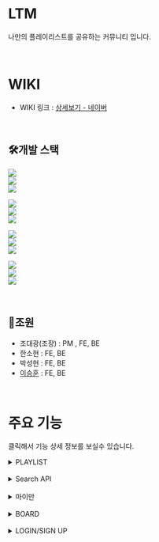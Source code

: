 # LTM

나만의 플레이리스트를 공유하는 커뮤니티 입니다.

<br>

# WIKI

* WIKI 링크 : [상세보기 - 네이버](https://www.naver.com/)

<br>

## 🛠개발 스택
<img src="https://img.shields.io/badge/Java-007396?style=for-the-badge&logo=java&logoColor=white"><br/>
<img src="https://img.shields.io/badge/MySQL-4479A1?style=for-the-badge&logo=MYSQL&logoColor=white"><br/>
<img src="https://img.shields.io/badge/Gradle-02303A?style=for-the-badge&logo=Gradle&logoColor=white"><br/>

<img src="https://img.shields.io/badge/Spring Boot-6DB33F?style=for-the-badge&logo=Spring Boot&logoColor=white"><br/>
<img src="https://img.shields.io/badge/Spring Security-6DB33F?style=for-the-badge&logo=Spring Security&logoColor=white"><br/>
<img src="https://img.shields.io/badge/Thymeleaf-005F0F?style=for-the-badge&logo=Thymeleaf&logoColor=white"><br/>

<img src="https://img.shields.io/badge/HTML-E34F26?style=for-the-badge&logo=HTML5&logoColor=white"><br/>
<img src="https://img.shields.io/badge/CSS-1572B6?style=for-the-badge&logo=CSS3&logoColor=white"><br/>
<img src="https://img.shields.io/badge/JavaScript-F7DF1E?style=for-the-badge&logo=JavaScript&logoColor=white"><br/>

<img src="https://img.shields.io/badge/Git-F05032?style=for-the-badge&logo=Git&logoColor=white"><br/>
<img src="https://img.shields.io/badge/GitHub-181717?style=for-the-badge&logo=GitHub&logoColor=white"><br/>
<img src="https://img.shields.io/badge/Bootstrap-7952B3?style=for-the-badge&logo=Bootstrap&logoColor=white"><br/>

<br>

## 👫조원
* 조대광(조장) : PM , FE, BE
* 한소현 : FE, BE
* 박성현 : FE, BE
* [이승훈](https://www.naver.com/) : FE, BE

<br>

# 주요 기능
클릭해서 기능 상세 정보를 보실수 있습니다.
<br>
<details>
<summary>PLAYLIST</summary>
<div markdown="1">

* 플리 메인페이지

* 플리 상세페이지

* 플리 만드는 모달창

* 위시/마이 

</div>
</details>
<br>
<details>
<summary>Search API</summary>
<div markdown="1">

* 노래 검색 검색/결과 창

* 노래 넣는 화면

* 결과 확인
</div>
</details>
<br>
<details>
<summary>마이만</summary>
<div markdown="1">

* 위시 / 마이 화면 

* 수정(마이) / 삭제(둘다)

</div>
</details>
<br>
<details>
<summary>BOARD</summary>
<div markdown="1">

* 글 CRUD

* 댓글 CRUD

* 검색

* 추천 , 조회수

</div>
</details>
<br>
<details>
<summary>LOGIN/SIGN UP</summary>
<div markdown="1">

* 도입 물결

* 모달 로그인 (유효성

* 회원가입 (유효성

</div>
</details>
